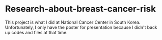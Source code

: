 # Research-about-breast-cancer-risk

This project is what I did at National Cancer Center in South Korea.
Unfortunately, I only have the poster for presentation because I didn't back up codes and files at that time.
